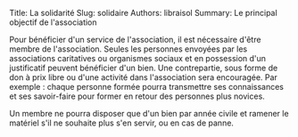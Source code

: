 Title: La solidarité
Slug: solidaire
Authors: libraisol
Summary: Le principal objectif de l'association

Pour bénéficier d'un service de l'association, il est nécessaire d'être membre de l'association.
Seules les personnes envoyées par les associations caritatives ou organismes sociaux et en possession d'un justificatif peuvent bénéficier d'un bien.
Une contrepartie, sous forme de don à prix libre ou d'une activité dans l'association sera encouragée.
Par exemple : chaque personne formée pourra transmettre ses connaissances et ses savoir-faire pour former en retour des personnes plus novices.

Un membre ne pourra disposer que d'un bien par année civile et ramener le matériel s'il ne souhaite plus s'en servir, ou en cas de panne.

